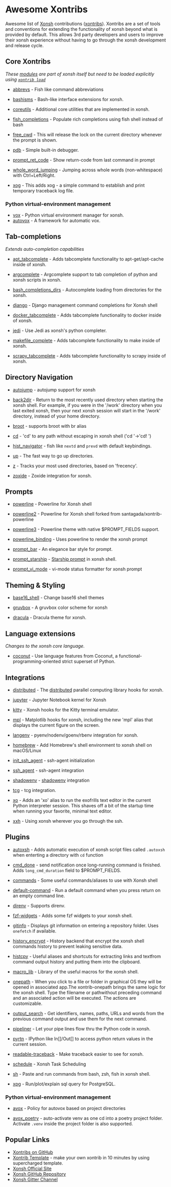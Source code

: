 # Awesome Xontribs

Awesome list of [Xonsh](https://xon.sh/) contributions ([xontribs](https://xon.sh/tutorial_xontrib.html)). Xontribs are a set of tools and conventions for extending the functionality of xonsh beyond what is provided by default. This allows 3rd party developers and users to improve their xonsh experience without having to go through the xonsh development and release cycle.

## Core Xontribs

*These [modules](https://xon.sh/api/_autosummary/xontribs/xontrib.html) are part of xonsh itself but need to be loaded explicitly using [`xontrib load`](https://xon.sh/tutorial_xontrib.html#loading-xontribs)*

* [abbrevs](https://xon.sh/api/_autosummary/xontribs/xontrib.abbrevs.html#module-xontrib.abbrevs) - Fish like command abbreviations

* [bashisms](https://xon.sh/api/_autosummary/xontribs/xontrib.bashisms.html#module-xontrib.bashisms) - Bash-like interface extensions for xonsh.

* [coreutils](https://xon.sh/api/_autosummary/xontribs/xontrib.coreutils.html#module-xontrib.coreutils) - Additional core utilities that are implemented in xonsh.

* [fish_completions](https://xon.sh/api/_autosummary/xontribs/xontrib.fish_completer.html#module-xontrib.fish_completer) - Populate rich completions using fish shell instead of bash

* [free_cwd](https://xon.sh/api/_autosummary/xontribs/xontrib.free_cwd.html#module-xontrib.free_cwd) - This will release the lock on the current directory whenever the prompt is shown.

* [pdb](https://xon.sh/api/_autosummary/xontribs/xontrib.pdb.html#module-xontrib.pdb) - Simple built-in debugger.

* [prompt_ret_code](https://xon.sh/api/_autosummary/xontribs/xontrib.prompt_ret_code.html#module-xontrib.prompt_ret_code) - Show return-code from last command in prompt

* [whole_word_jumping](https://xon.sh/api/_autosummary/xontribs/xontrib.whole_word_jumping.html#module-xontrib.whole_word_jumping) - Jumping across whole words (non-whitespace) with Ctrl+Left/Right.

* [xog](https://xon.sh/api/_autosummary/xontribs/xontrib.xog.html#module-xontrib.xog) - This adds xog - a simple command to establish and print temporary traceback log file.

### Python virtual-environment management

* [vox](https://xon.sh/api/_autosummary/xontribs/xontrib.vox.html#module-xontrib.vox) - Python virtual environment manager for xonsh.
* [autovox](https://xon.sh/api/_autosummary/xontribs/xontrib.autovox.html#module-xontrib.autovox) - A framework for automatic vox.


## Tab-completions

*Extends auto-completion capabilities*

* [apt_tabcomplete](https://github.com/DangerOnTheRanger/xonsh-apt-tabcomplete) - Adds tabcomplete functionality to apt-get/apt-cache inside of xonsh.

* [argcomplete](https://github.com/anki-code/xontrib-argcomplete) - Argcomplete support to tab completion of python and xonsh scripts in xonsh.

* [bash_completions_dirs](https://gitlab.com/taconi/xontrib-bash-completions-dirs) - Autocomplete loading from directories for the xonsh.

* [django](https://github.com/jnoortheen/xontrib-django) - Django management command completions for Xonsh shell

* [docker_tabcomplete](https://github.com/xsteadfastx/xonsh-docker-tabcomplete) - Adds tabcomplete functionality to docker inside of xonsh.

* [jedi](https://github.com/xonsh/xontrib-jedi) - Use Jedi as xonsh's python completer.

* [makefile_complete](https://gitlab.com/taconi/xontrib-makefile-complete) - Adds tabcomplete functionality to make inside of xonsh.

* [scrapy_tabcomplete](https://github.com/Granitas/xonsh-scrapy-tabcomplete) - Adds tabcomplete functionality to scrapy inside of xonsh.

## Directory Navigation

* [autojump](https://github.com/wshanks/xontrib-autojump) - autojump support for xonsh

* [back2dir](https://github.com/anki-code/xontrib-back2dir) - Return to the most recently used directory when starting the xonsh shell. For example, if you were in the '/work' directory when you last exited xonsh, then your next xonsh session will start in the '/work' directory, instead of your home directory.

* [broot](https://github.com/jnoortheen/xontrib-broot) - supports broot with br alias

* [cd](https://github.com/eugenesvk/xontrib-cd) - 'cd' to any path without escaping in xonsh shell ('cd '→'cd! ')

* [hist_navigator](https://github.com/jnoortheen/xontrib-hist-navigator) - fish like `nextd` and `prevd` with default keybindings.

* [up](https://github.com/oh-my-xonsh/xontrib-up) - The fast way to go up directories.

* [z](https://github.com/AstraLuma/xontrib-z) - Tracks your most used directories, based on 'frecency'.

* [zoxide](https://github.com/dyuri/xontrib-zoxide) - Zoxide integration for xonsh.


## Prompts

* [powerline](https://github.com/santagada/xontrib-powerline) - Powerline for Xonsh shell

* [powerline2](https://github.com/vaaaaanquish/xontrib-powerline2) - Powerline for Xonsh shell forked from santagada/xontrib-powerline

* [powerline3](https://github.com/jnoortheen/xontrib-powerline3) - Powerline theme with native $PROMPT_FIELDS support.

* [powerline_binding](https://github.com/dyuri/xontrib-powerline-binding) - Uses powerline to render the xonsh prompt

* [prompt_bar](https://github.com/anki-code/xontrib-prompt-bar) - An elegance bar style for prompt.

* [prompt_starship](https://github.com/anki-code/xontrib-prompt-starship) - [Starship prompt](https://github.com/starship/starship) in xonsh shell.

* [prompt_vi_mode](https://github.com/t184256/xontrib-prompt-vi-mode) - vi-mode status formatter for xonsh prompt

  

## Theming & Styling

* [base16_shell](https://github.com/ErickTucto/xontrib-base16-shell) - Change base16 shell themes

* [gruvbox](https://github.com/rpdelaney/xontrib-gruvbox) - A gruvbox color scheme for xonsh

* [dracula](https://github.com/agoose77/xontrib-dracula) - Dracula theme for xonsh.


## Language extensions

*Changes to the xonsh core language.*

* [coconut](http://coconut-lang.org/) - Use language features from Coconut, a functional-programming-oriented strict superset of Python.


## Integrations

* [distributed](https://github.com/xonsh/xontrib-distributed) - The [distributed](https://pypi.org/project/distributed/) parallel computing library hooks for xonsh.

* [jupyter](https://github.com/xonsh/xontrib-jupyter-shell) - Jupyter Notebook kernel for Xonsh

* [kitty](https://github.com/scopatz/xontrib-kitty) - Xonsh hooks for the Kitty terminal emulator.

* [mpl](https://github.com/xonsh/xontrib-mpl) - Matplotlib hooks for xonsh, including the new 'mpl' alias that displays the current figure on the screen.

* [langenv](https://github.com/dyuri/xontrib-langenv) - pyenv/nodenv/goenv/rbenv integration for xonsh.

* [homebrew](https://github.com/eugenesvk/xontrib-homebrew) - Add Homebrew's shell environment to xonsh shell on macOS/Linux

* [init_ssh_agent](https://github.com/theRealBithive/xontrib-init-ssh-agent) - ssh-agent initialization

* [ssh_agent](https://github.com/dyuri/xontrib-ssh-agent) - ssh-agent integration

* [shadowenv](https://github.com/zscholl/xontrib-shadowenv) - [shadowenv](https://github.com/Shopify/shadowenv) integration

* [tcg](https://github.com/zasdfgbnm/tcg/tree/master/shells/xonsh) - tcg integration.

* [xo](https://github.com/scopatz/xo) - Adds an 'xo' alias to run the exofrills text editor in the current Python interpreter session. This shaves off a bit of the startup time when running your favorite, minimal text editor.

* [xxh](https://github.com/xxh/xxh) - Using xonsh wherever you go through the ssh.

## Plugins

* [autoxsh](https://github.com/Granitas/xonsh-autoxsh) - Adds automatic execution of xonsh script files called ``.autoxsh`` when enterting a directory with ``cd`` function

* [cmd_done](https://github.com/jnoortheen/xontrib-cmd-durations) - send notification once long-running command is finished. Adds `long_cmd_duration` field to $PROMPT_FIELDS.

* [commands](https://github.com/jnoortheen/xontrib-commands) - Some useful commands/aliases to use with Xonsh shell

* [default-command](https://github.com/oh-my-xonsh/xontrib-default-command) - Run a default command when you press return on an empty command line.

* [direnv](https://github.com/74th/xonsh-direnv) - Supports direnv.

* [fzf-widgets](https://github.com/laloch/xontrib-fzf-widgets) - Adds some fzf widgets to your xonsh shell.

* [gitinfo](https://github.com/dyuri/xontrib-gitinfo) - Displays git information on entering a repository folder. Uses ``onefetch`` if available.

* [history_encrypt](https://github.com/anki-code/xontrib-history-encrypt) - History backend that encrypt the xonsh shell commands history to prevent leaking sensitive data.

* [histcpy](https://github.com/con-f-use/xontrib-histcpy) - Useful aliases and shortcuts for extracting links and textfrom command output history and putting them into the clipboard.

* [macro_lib](https://github.com/anki-code/xontrib-macro-lib) - Library of the useful macros for the xonsh shell.

* [onepath](https://github.com/anki-code/xontrib-onepath) - When you click to a file or folder in graphical OS they will be opened in associated app.The xontrib-onepath brings the same logic for the xonsh shell. Type the filename or pathwithout preceding command and an associated action will be executed. The actions are customizable.

* [output_search](https://github.com/anki-code/xontrib-output-search) - Get identifiers, names, paths, URLs and words from the previous command output and use them for the next command.

* [pipeliner](https://github.com/anki-code/xontrib-pipeliner) - Let your pipe lines flow thru the Python code in xonsh.

* [pyrtn](https://github.com/dyuri/xontrib-pyrtn) - IPython like In[]/Out[] to access python return values in the current session.

* [readable-traceback](https://github.com/6syun9/xontrib-readable-traceback) - Make traceback easier to see for xonsh.

* [schedule](https://github.com/AstraLuma/xontrib-schedule) - Xonsh Task Scheduling

* [sh](https://github.com/anki-code/xontrib-sh) - Paste and run commands from bash, zsh, fish in xonsh shell.

* [xpg](https://github.com/fengttt/xsh/tree/master/py) - Run/plot/explain sql query for PostgreSQL.

### Python virtual-environment management

* [avox](https://github.com/AstraLuma/xontrib-avox) - Policy for autovox based on project directories

* [avox_poetry](https://github.com/jnoortheen/xontrib-avox-poetry) - auto-activate venv as one cd into a poetry project folder. Activate ``.venv`` inside the project folder is also supported.


## Popular Links

- [Xontribs on GitHub](https://github.com/topics/xontrib)
- [Xontrib Template](https://github.com/xonsh/xontrib-template) - make your own xontrib in 10 minutes by using supercharged template.
- [Xonsh Official Site](https://xon.sh/)
- [Xonsh GitHub Repository](https://github.com/xonsh/xonsh)
- [Xonsh Gitter Channel](https://gitter.im/xonsh/xonsh)
